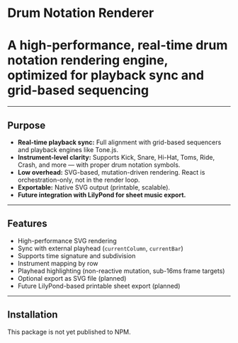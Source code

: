 # Drum Notation Renderer

# A high-performance, real-time drum notation rendering engine, optimized for playback sync and grid-based sequencing

---

## Purpose

- **Real-time playback sync:** Full alignment with grid-based sequencers and playback engines like Tone.js.
- **Instrument-level clarity:** Supports Kick, Snare, Hi-Hat, Toms, Ride, Crash, and more — with proper drum notation symbols.
- **Low overhead:** SVG-based, mutation-driven rendering. React is orchestration-only, not in the render loop.
- **Exportable:** Native SVG output (printable, scalable).
- **Future integration with LilyPond for sheet music export.**

---

## Features

- High-performance SVG rendering
- Sync with external playhead (`currentColumn`, `currentBar`)
- Supports time signature and subdivision
- Instrument mapping by row
- Playhead highlighting (non-reactive mutation, sub-16ms frame targets)
- Optional export as SVG file (planned)
- Future LilyPond-based printable sheet export (planned)

---

## Installation

This package is not yet published to NPM.
